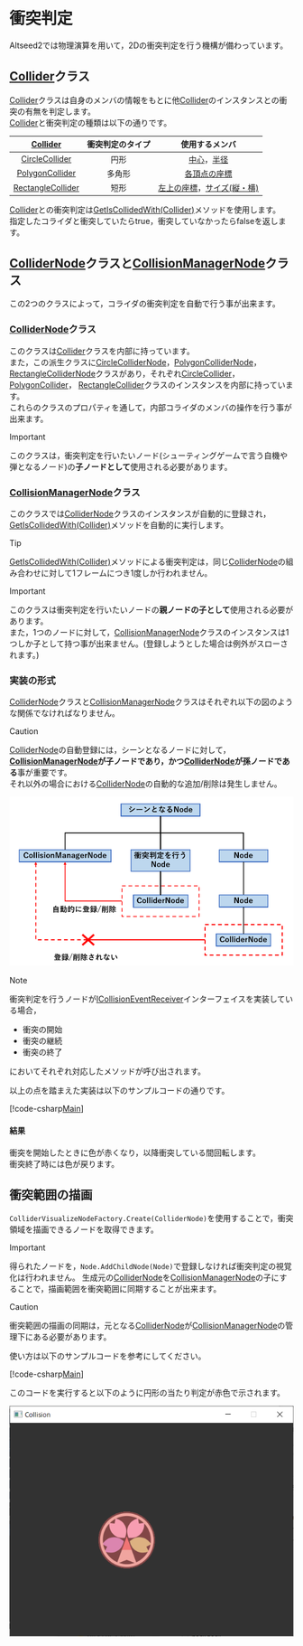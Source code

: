 # 衝突判定

Altseed2では物理演算を用いて，2Dの衝突判定を行う機構が備わっています。  

## [Collider](xref:Altseed2.Collider)クラス

[Collider](xref:Altseed2.Collider)クラスは自身のメンバの情報をもとに他[Collider](xref:Altseed2.Collider)のインスタンスとの衝突の有無を判定します。  
[Collider](xref:Altseed2.Collider)と衝突判定の種類は以下の通りです。

|[Collider](xref:Altseed2.Collider)|衝突判定のタイプ|使用するメンバ|
|:---:|:---:|:---:|
|[CircleCollider](xref:Altseed2.CircleCollider)|円形|[中心](xref:Altseed2.Collider.Position)，[半径](xref:Altseed2.CircleCollider.Radius)|
|[PolygonCollider](xref:Altseed2.PolygonCollider)|多角形|[各頂点の座標](xref:Altseed2.PolygonCollider.Vertexes)|
|[RectangleCollider](xref:Altseed2.RectangleCollider)|短形|[左上の座標](xref:Altseed2.Collider.Position)，[サイズ(縦・横)](xref:Altseed2.RectangleCollider.Size)|

[Collider](xref:Altseed2.Collider)との衝突判定は[GetIsCollidedWith(Collider)](xref:Altseed2.Collider.GetIsCollidedWith(Altseed2.Collider))メソッドを使用します。  
指定したコライダと衝突していたらtrue，衝突していなかったらfalseを返します。  

## [ColliderNode](xref:Altseed2.ColliderNode)クラスと[CollisionManagerNode](xref:Altseed2.CollisionManagerNode)クラス

この2つのクラスによって，コライダの衝突判定を自動で行う事が出来ます。  

### [ColliderNode](xref:Altseed2.ColliderNode)クラス

このクラスは[Collider](xref:Altseed2.Collider)クラスを内部に持っています。  
また，この派生クラスに[CircleColliderNode](xref:Altseed2.CircleColliderNode)，[PolygonColliderNode](xref:Altseed2.PolygonColliderNode)，
[RectangleColliderNode](xref:Altseed2.RectangleColliderNode)クラスがあり，それぞれ[CircleCollider](xref:Altseed2.CircleCollider)，
[PolygonCollider](xref:Altseed2.PolygonCollider)，
[RectangleCollider](xref:Altseed2.RectangleCollider)クラスのインスタンスを内部に持っています。  
これらのクラスのプロパティを通して，内部コライダのメンバの操作を行う事が出来ます。  

> [!IMPORTANT]
> このクラスは，衝突判定を行いたいノード(シューティングゲームで言う自機や弾となるノード)の**子ノードとして**使用される必要があります。

### [CollisionManagerNode](xref:Altseed2.CollisionManagerNode)クラス

このクラスでは[ColliderNode](xref:Altseed2.ColliderNode)クラスのインスタンスが自動的に登録され，[GetIsCollidedWith(Collider)](xref:Altseed2.Collider.GetIsCollidedWith(Altseed2.Collider))メソッドを自動的に実行します。

> [!TIP]
> [GetIsCollidedWith(Collider)](xref:Altseed2.Collider.GetIsCollidedWith(Altseed2.Collider))メソッドによる衝突判定は，同じ[ColliderNode](xref:Altseed2.ColliderNode)の組み合わせに対して1フレームにつき1度しか行われません。

> [!IMPORTANT]
> このクラスは衝突判定を行いたいノードの**親ノードの子として**使用される必要があります。  
> また，1つのノードに対して，[CollisionManagerNode](xref:Altseed2.CollisionManagerNode)クラスのインスタンスは1つしか子として持つ事が出来ません。(登録しようとした場合は例外がスローされます。)

### 実装の形式

[ColliderNode](xref:Altseed2.ColliderNode)クラスと[CollisionManagerNode](xref:Altseed2.CollisionManagerNode)クラスはそれぞれ以下の図のような関係でなければなりません。  

> [!CAUTION]
> [ColliderNode](xref:Altseed2.ColliderNode)の自動登録には，シーンとなるノードに対して，**[CollisionManagerNode](xref:Altseed2.CollisionManagerNode)が子ノードであり，かつ[ColliderNode](xref:Altseed2.ColliderNode)が孫ノードである**事が重要です。  
> それ以外の場合における[ColliderNode](xref:Altseed2.ColliderNode)の自動的な追加/削除は発生しません。

![Structure](Image/Structure.png)

> [!NOTE]
> 衝突判定を行うノードが[ICollisionEventReceiver](xref:Altseed2.ICollisionEventReceiver)インターフェイスを実装している場合，
> 
> - 衝突の開始
> - 衝突の継続
> - 衝突の終了
> 
> においてそれぞれ対応したメソッドが呼び出されます。

以上の点を踏まえた実装は以下のサンプルコードの通りです。  

[!code-csharp[Main](../../Src/Samples/Physics/Collision.cs)]

#### 結果
衝突を開始したときに色が赤くなり，以降衝突している間回転します。  
衝突終了時には色が戻ります。

## 衝突範囲の描画

`ColliderVisualizeNodeFactory.Create(ColliderNode)`を使用することで，衝突領域を描画できるノードを取得できます。

> [!IMPORTANT]
> 得られたノードを，`Node.AddChildNode(Node)`で登録しなければ衝突判定の視覚化は行われません。
> 生成元の[ColliderNode](xref:Altseed2.ColliderNode)を[CollisionManagerNode](xref:Altseed2.CollisionManagerNode)の子にすることで，描画範囲を衝突範囲に同期することが出来ます。

> [!CAUTION]
> 衝突範囲の描画の同期は，元となる[ColliderNode](xref:Altseed2.ColliderNode)が[CollisionManagerNode](xref:Altseed2.CollisionManagerNode)の管理下にある必要があります。

使い方は以下のサンプルコードを参考にしてください。

[!code-csharp[Main](../../Src/Samples/Physics/ColliderVisualization.cs)]

このコードを実行すると以下のように円形の当たり判定が赤色で示されます。

![Visualization](Image/Visualization.png)